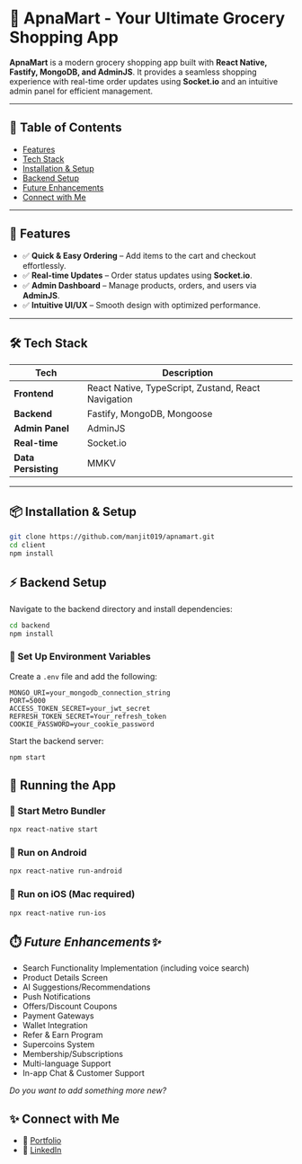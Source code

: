 # 🛒 ApnaMart - Your Ultimate Grocery Shopping App  

**ApnaMart** is a modern grocery shopping app built with **React Native, Fastify, MongoDB, and AdminJS**. It provides a seamless shopping experience with real-time order updates using **Socket.io** and an intuitive admin panel for efficient management.  

---

## 📌 Table of Contents  

- [Features](#features)   
- [Tech Stack](#tech-stack)  
- [Installation & Setup](#installation--setup)  
- [Backend Setup](#backend-setup)  
- [Future Enhancements](#future-enhancements) 
- [Connect with Me](#connect-with-me)  

---

## 🚀 Features  

- ✅ **Quick & Easy Ordering** – Add items to the cart and checkout effortlessly.  
- ✅ **Real-time Updates** – Order status updates using **Socket.io**.  
- ✅ **Admin Dashboard** – Manage products, orders, and users via **AdminJS**.  
- ✅ **Intuitive UI/UX** – Smooth design with optimized performance.  

---


## 🛠️ Tech Stack  

| Tech           | Description                     |
|---------------|--------------------------------|
| **Frontend**   | React Native, TypeScript, Zustand, React Navigation |
| **Backend**    | Fastify, MongoDB, Mongoose |
| **Admin Panel**| AdminJS |
| **Real-time**  | Socket.io |
| **Data Persisting**    | MMKV |

---

## 📦 Installation & Setup  

```bash
git clone https://github.com/manjit019/apnamart.git
cd client
npm install
```


## ⚡ Backend Setup

Navigate to the backend directory and install dependencies:

```bash
cd backend
npm install
```

### 🔹 Set Up Environment Variables

Create a `.env` file and add the following:

```env
MONGO_URI=your_mongodb_connection_string
PORT=5000
ACCESS_TOKEN_SECRET=your_jwt_secret
REFRESH_TOKEN_SECRET=Your_refresh_token
COOKIE_PASSWORD=your_cookie_password
```

Start the backend server:

```bash
npm start
```

## 🚀 Running the App

### 🔹 Start Metro Bundler

```bash
npx react-native start
```

### 🔹 Run on Android

```bash
npx react-native run-android
```

### 🔹 Run on iOS (Mac required)

```bash
npx react-native run-ios
```
## ⏱️ *Future Enhancements✨*

- Search Functionality Implementation (including voice search)
- Product Details Screen
- AI Suggestions/Recommendations
- Push Notifications
- Offers/Discount Coupons
- Payment Gateways
- Wallet Integration
- Refer & Earn Program
- Supercoins System
- Membership/Subscriptions
- Multi-language Support
- In-app Chat & Customer Support

*Do you want to add something more new?*


## ✨ Connect with Me

- 💼 [Portfolio](https://manjitsportfolio.netlify.app)
- 🔗 [LinkedIn](https://www.linkedin.com/in/manjit-kumar-b33a11264)
